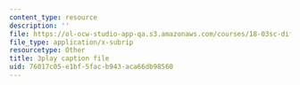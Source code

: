 ```yaml
---
content_type: resource
description: ''
file: https://ol-ocw-studio-app-qa.s3.amazonaws.com/courses/18-03sc-differential-equations-fall-2011/76017c05e1bf5facb943aca66db98560_oEskbXrhkkk.vtt
file_type: application/x-subrip
resourcetype: Other
title: 3play caption file
uid: 76017c05-e1bf-5fac-b943-aca66db98560
---
```

